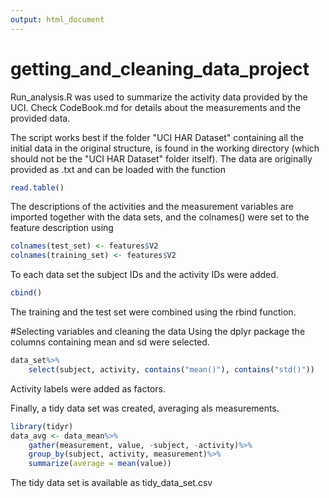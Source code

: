 ```yaml
---
output: html_document
---
```

# getting_and_cleaning_data_project

Run_analysis.R was used to summarize the activity data provided by the UCI.
Check CodeBook.md for details about the measurements and the provided data.

The script works best if the folder "UCI HAR Dataset" containing all the initial data
in the original structure, is found in the working directory (which should not be the "UCI HAR Dataset"
folder itself).
The data are originally provided as .txt and can be loaded with the function

```r
read.table()
```

The descriptions of the activities and the measurement variables are imported together
with the data sets, and the colnames() were set to the feature description using

```r
colnames(test_set) <- features$V2
colnames(training_set) <- features$V2
```

To each data set the subject IDs and the activity IDs were added.

```r
cbind()
```

The training and the test set were combined using the rbind function.

#Selecting variables and cleaning the data
Using the dplyr package the columns containing mean and sd were selected.

```r
data_set%>%
    select(subject, activity, contains("mean()"), contains("std()"))
```

Activity labels were added as factors.

Finally, a tidy data set was created, averaging als measurements.

```r
library(tidyr)
data_avg <- data_mean%>%
    gather(measurement, value, -subject, -activity)%>%
    group_by(subject, activity, measurement)%>%
    summarize(average = mean(value))
```

The tidy data set is available as tidy_data_set.csv